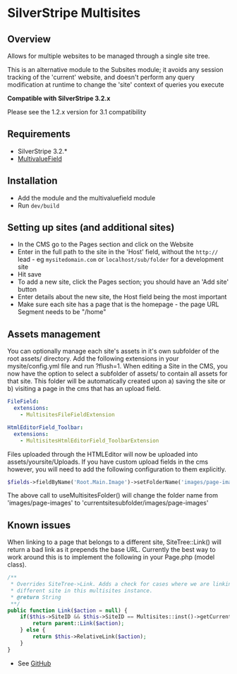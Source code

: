 # SilverStripe Multisites

## Overview

Allows for multiple websites to be managed through a single site tree. 

This is an alternative module to the Subsites module; it avoids any session
tracking of the 'current' website, and doesn't perform any query modification 
at runtime to change the 'site' context of queries you execute

**Compatible with SilverStripe 3.2.x**

Please see the 1.2.x version for 3.1 compatibility

## Requirements

* SilverStripe 3.2.*
* [MultivalueField](https://github.com/nyeholt/silverstripe-multivaluefield)

## Installation

* Add the module and the multivaluefield module
* Run `dev/build`

## Setting up sites (and additional sites)

* In the CMS go to the Pages section and click on the Website 
* Enter in the full path to the site in the 'Host' field, without the `http://` 
  lead - eg `mysitedomain.com` or `localhost/sub/folder` for a development site
* Hit save
* To add a new site, click the Pages section; you should have an 'Add site' 
  button
* Enter details about the new site, the Host field being the most important
* Make sure each site has a page that is the homepage - the page URL Segment needs to be "/home"

## Assets management

You can optionally manage each site's assets in it's own subfolder of the root assets/ directory. Add the following extensions in your mysite/config.yml file and run ?flush=1. When editing a Site in the CMS, you now have the option to select a subfolder of assets/ to contain all assets for that site. This folder will be automatically created upon a) saving the site or b) visiting a page in the cms that has an upload field.

```yml
FileField:
  extensions:
    - MultisitesFileFieldExtension

HtmlEditorField_Toolbar:
  extensions:
    - MultisitesHtmlEditorField_ToolbarExtension
```

Files uploaded through the HTMLEditor will now be uploaded into assets/yoursite/Uploads. If you have custom upload fields in the cms however, you will need to add the following configuration to them explicitly.

```php
$fields->fieldByName('Root.Main.Image')->setFolderName('images/page-images')->useMultisitesFolder();
```

The above call to useMultisitesFolder() will change the folder name from 'images/page-images' to 'currentsitesubfolder/images/page-images'

## Known issues

When linking to a page that belongs to a different site, SiteTree::Link() will return a bad link as it prepends the base URL. Currently the best way to work around this is to implement the following in your Page.php (model class). 

```php
/**
 * Overrides SiteTree->Link. Adds a check for cases where we are linking to a page on a
 * different site in this multisites instance.  
 * @return String 
 **/
public function Link($action = null) {
	if($this->SiteID && $this->SiteID == Multisites::inst()->getCurrentSiteId()) {
		return parent::Link($action);
	} else {
		return $this->RelativeLink($action);
	}
}

```

* See [GitHub](https://github.com/sheadawson/silverstripe-multisites/issues?state=open)
